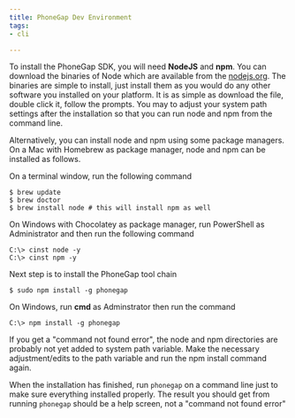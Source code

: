 ```yaml
---
title: PhoneGap Dev Environment
tags:
- cli

---
```



To install the PhoneGap SDK, you will need **NodeJS** and **npm**. You can download the binaries of Node which are available from the [nodejs.org](http://nodejs.org). The binaries are simple to install, just install them as you would do any other software you installed on your platform. It is as simple as download the file, double click it, follow the prompts. You may to adjust your system path settings after the installation so that you can run node and npm from the command line.

Alternatively, you can install node and npm using some package managers. On a Mac with Homebrew as package manager, node and npm can be installed as follows.

On a terminal window, run the following command

~~~
$ brew update
$ brew doctor
$ brew install node # this will install npm as well
~~~

On Windows with Chocolatey as package manager, run PowerShell as Administrator and then run the following command

~~~
C:\> cinst node -y
C:\> cinst npm -y
~~~


Next step is to install the PhoneGap tool chain

~~~
$ sudo npm install -g phonegap
~~~

On Windows, run **cmd** as Adminstrator then run the command

~~~
C:\> npm install -g phonegap
~~~

If you get a "command not found error", the node and npm directories are probably not yet added to system path variable. Make the necessary adjustment/edits to the path variable and run the npm install command again.

When the installation has finished, run `phonegap` on a command line just to make sure everything installed properly. The result you should get from running `phonegap` should be a help screen, not a "command not found error"
